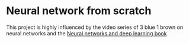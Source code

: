 # Neural network from scratch
This project is highly influenced by the video series of 3 blue 1 brown on neural networks and the [Neural networks and deep learning book](http://neuralnetworksanddeeplearning.com/) 
